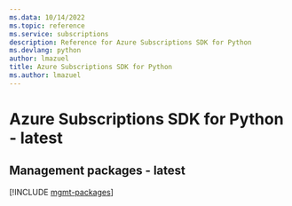 ```yaml
---
ms.data: 10/14/2022
ms.topic: reference
ms.service: subscriptions
description: Reference for Azure Subscriptions SDK for Python
ms.devlang: python
author: lmazuel
title: Azure Subscriptions SDK for Python
ms.author: lmazuel
---
```

# Azure Subscriptions SDK for Python - latest

## Management packages - latest
[!INCLUDE [mgmt-packages](subscriptions-mgmt-index.md)]